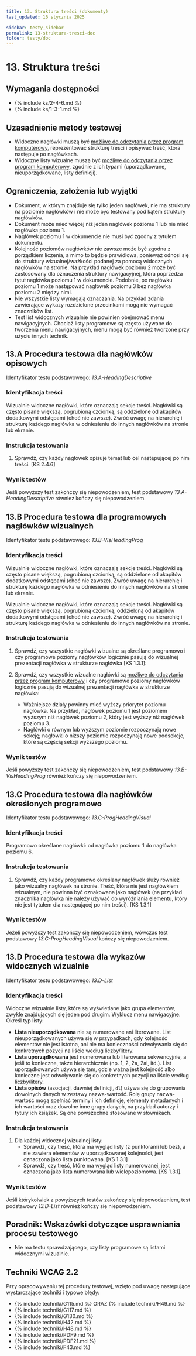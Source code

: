 ```yaml
---
title: 13. Struktura treści (dokumenty)
last_updated: 16 stycznia 2025

sidebar: testy_sidebar
permalink: 13-struktura-tresci-doc
folder: testy/doc
---
```



# 13. Struktura treści

## Wymagania dostępności
- {% include ks/2-4-6.md %}
- {% include ks/1-3-1.md %}

## Uzasadnienie metody testowej

-   Widoczne nagłówki muszą być [możliwe do odczytania przez program komputerowy](https://www.w3.org/TR/WCAG21/#dfn-programmatically-determinable), reprezentować strukturę treści i opisywać treść, która następuje po nagłówkach.
-   Widoczne listy wizualne  muszą być [możliwe do odczytania przez program komputerowy](https://www.w3.org/TR/WCAG21/#dfn-programmatically-determinable), zgodnie z ich typami (uporządkowane, nieuporządkowane, listy definicji).

## Ograniczenia, założenia lub wyjątki

-   Dokument, w którym znajduje się tylko jeden nagłówek, nie ma struktury na poziomie nagłówków i nie może być testowany pod kątem struktury nagłówków.
-   Dokument może mieć więcej niż jeden nagłówek poziomu 1 lub nie mieć nagłówka poziomu 1.
-   Nagłówek poziomu 1 w dokumencie nie musi być zgodny z tytułem dokumentu.
-   Kolejność poziomów nagłówków nie zawsze może być zgodna z porządkiem liczenia, a mimo to będzie prawidłowa, ponieważ odnosi się do struktury wizualnej/ważkości podanej za pomocą widocznych nagłówków na stronie. Na przykład nagłówek poziomu 2 może być zastosowany dla oznaczenia struktury nawigacyjnej, która poprzedza tytuł nagłówka poziomu 1 w dokumencie. Podobnie, po nagłówku poziomu 1 może następować nagłówek poziomu 3 bez nagłówka poziomu 2 między nimi.
-   Nie wszystkie listy wymagają oznaczania. Na przykład zdania zawierające wykazy rozdzielone przecinkami mogą nie wymagać znaczników list.
-   Test list widocznych wizualnie nie powinien obejmować menu nawigacyjnych. Chociaż listy programowe są często używane do tworzenia menu nawigacyjnych, menu mogą być również tworzone przy użyciu innych technik.

## 13.A Procedura testowa dla nagłówków opisowych
Identyfikator testu podstawowego: _13.A-HeadingDescriptive_

### Identyfikacja treści
<p id="d13aIC">Wizualnie widoczne nagłówki, które oznaczają sekcje treści. Nagłówki są często pisane większą, pogrubioną czcionką, są oddzielone od akapitów dodatkowymi odstępami (choć nie zawsze). Zwróć uwagę na hierarchię i strukturę każdego nagłówka w odniesieniu do innych nagłówków na stronie lub ekranie.</p>

### Instrukcja testowania
1.  Sprawdź, czy każdy nagłówek opisuje temat lub cel następującej po nim treści. [KS 2.4.6]

### Wynik testów
<p id="d13aTR">Jeśli powyższy test zakończy się niepowodzeniem, test podstawowy  <em>13.A-HeadingDescriptive</em> również kończy się niepowodzeniem.</p>

## 13.B Procedura testowa dla programowych nagłówków wizualnych
Identyfikator testu podstawowego: _13.B-VisHeadingProg_

### Identyfikacja treści
<p id="d13bIC">Wizualnie widoczne nagłówki, które oznaczają sekcje treści. Nagłówki są często pisane większą, pogrubioną czcionką, są oddzielone od akapitów dodatkowymi odstępami (choć nie zawsze). Zwróć uwagę na hierarchię i strukturę każdego nagłówka w odniesieniu do innych nagłówków na stronie lub ekranie.</p>

Wizualnie widoczne nagłówki, które oznaczają sekcje treści. Nagłówki są często pisane większą, pogrubioną czcionką, oddzieloną od akapitów dodatkowymi odstępami (choć nie zawsze). Zwróć uwagę na hierarchię i strukturę każdego nagłówka w odniesieniu do innych nagłówków na stronie.

### Instrukcja testowania
1.	Sprawdź, czy wszystkie nagłówki wizualne są określane programowo i czy programowe poziomy nagłówków logicznie pasują do wizualnej prezentacji nagłówka w strukturze nagłówka [KS 1.3.1]:

1.  Sprawdź, czy wszystkie wizualne nagłówki są [możliwe do odczytania przez program komputerowy](https://www.w3.org/TR/WCAG21/#dfn-programmatically-determinable) i czy programowe poziomy nagłówków logicznie pasują do wizualnej prezentacji nagłówka w strukturze nagłówka:
    -  Ważniejsze działy powinny mieć wyższy priorytet poziomu nagłówka. Na przykład, nagłówek poziomu 1 jest poziomem wyższym niż nagłówek poziomu 2, który jest wyższy niż nagłówek poziomu 3.
    -  Nagłówki o równym lub wyższym poziomie rozpoczynają nowe sekcję; nagłówki o niższy poziomie rozpoczynają nowe podsekcje, które są częścią sekcji wyższego poziomu.

### Wynik testów

<p id="d13bTR">Jeśli powyższy test zakończy się niepowodzeniem, test podstawowy <em>13.B-VisHeadingProg</em> również  kończy się niepowodzeniem.</p>


## 13.C Procedura testowa dla nagłówków określonych programowo
Identyfikator testu podstawowego: _13.C-ProgHeadingVisual_

### Identyfikacja treści
Programowo określane nagłówki: od nagłówka poziomu 1 do nagłówka poziomu 6.

### Instrukcja testowania
1.  Sprawdź, czy każdy programowo określany nagłówek służy również jako wizualny nagłówek na stronie. Treść, która nie jest nagłówkiem wizualnym, nie powinna być oznakowana jako nagłówek (na przykład znacznika nagłówka nie należy używać do wyróżniania elementu, który nie jest tytułem dla następującej po nim treści). [KS 1.3.1]

### Wynik testów
<p id="d13cTR">Jeżeli powyższy test zakończy się niepowodzeniem, wówczas test podstawowy <em>13.C-ProgHeadingVisual</em> kończy się niepowodzeniem.</p>

## 13.D Procedura testowa dla wykazów widocznych wizualnie
Identyfikator testu podstawowego: _13.D-List_

### Identyfikacja treści
Widoczne wizualnie listy, które są wyświetlane jako grupa elementów, zwykle znajdujących się jeden pod drugim. Wyklucz menu nawigacyjne. Określ typ listy:
-   **Lista nieuporządkowana** nie są numerowane ani literowane. List nieuporządkowanych używa się w przypadkach, gdy kolejność elementów nie jest istotna, ani nie ma konieczności odwoływania się do konkretnych pozycji na liście według liczby/litery.
-   **Lista uporządkowana** jest numerowana lub literowana sekwencyjnie, a jeśli to konieczne, także hierarchicznie (np. 1, 2, 2a, 2ai, itd.). List uporządkowanych używa się tam, gdzie ważna jest kolejność albo konieczne jest odwoływanie się do konkretnych pozycji na liście według liczby/litery.
-   **Lista opisów** (asocjacji, dawniej definicji, <code>dl</code>) używa się do grupowania dowolnych danych w zestawy nazwa-wartość. Rolę grupy nazwa-wartość mogą spełniać terminy i ich definicje, elementy metadanych i ich wartości oraz dowolne inne grupy danych, na przykład autorzy i tytuły ich książek. Są one powszechne stosowane w słownikach.

### Instrukcja testowania
1.  Dla każdej widocznej wizualnej listy:
    -  Sprawdź, czy treść, która ma wygląd listy (z punktorami lub bez), a nie zawiera elementów w uporządkowanej kolejności, jest oznaczona jako lista punktowana. [KS 1.3.1]
    -  Sprawdź, czy treść, które ma wygląd listy numerowanej, jest oznaczona jako lista numerowana lub wielopoziomowa. [KS 1.3.1].


### Wynik testów
<p id="d13dTR">Jeśli którykolwiek z powyższych testów zakończy się niepowodzeniem, test podstawowy <em>13.D-List</em> również kończy się niepowodzeniem.</p>


##  Poradnik: Wskazówki dotyczące usprawniania procesu testowego
- Nie ma testu sprawdzającego, czy listy programowe są listami widocznymi wizualnie.
## Techniki WCAG 2.2
Przy opracowywaniu tej procedury testowej, wzięto pod uwagę następujące wystarczające techniki i typowe błędy:


- {% include techniki/G115.md %} ORAZ {% include techniki/H49.md %}
- {% include techniki/G117.md %}
- {% include techniki/G130.md %}
- {% include techniki/H42.md %}
- {% include techniki/H48.md %}
- {% include techniki/PDF9.md %}
- {% include techniki/PDF21.md %}
- {% include techniki/F43.md %}
